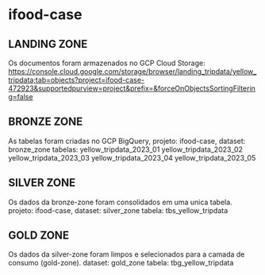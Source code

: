 # ifood-case

## LANDING ZONE
Os documentos foram armazenados no GCP Cloud Storage: https://console.cloud.google.com/storage/browser/landing_tripdata/yellow_tripdata;tab=objects?project=ifood-case-472923&supportedpurview=project&prefix=&forceOnObjectsSortingFiltering=false


## BRONZE ZONE
As tabelas foram criadas no GCP BigQuery, 
projeto: ifood-case, 
dataset: bronze_zone
tabelas: yellow_tripdata_2023_01
        yellow_tripdata_2023_02
        yellow_tripdata_2023_03
        yellow_tripdata_2023_04
        yellow_tripdata_2023_05

## SILVER ZONE
Os dados da bronze-zone foram consolidados em uma unica tabela.
projeto: ifood-case,
dataset: silver_zone
tabela: tbs_yellow_tripdata

## GOLD ZONE
Os dados da silver-zone foram limpos e selecionados para a camada de consumo (gold-zone).
dataset: gold_zone
tabela: tbg_yellow_tripdata








